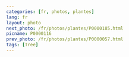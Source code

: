 ```yaml
---
categories: [fr, photos, plantes]
lang: fr
layout: photo
next_photo: /fr/photos/plantes/P0000185.html
picname: P0000116
prev_photo: /fr/photos/plantes/P0000057.html
tags: [Tree]
---
```

